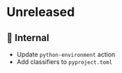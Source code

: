 # Unreleased

## 🔩  Internal
* Update `python-environment` action
* Add classifiers to `pyproject.toml`
